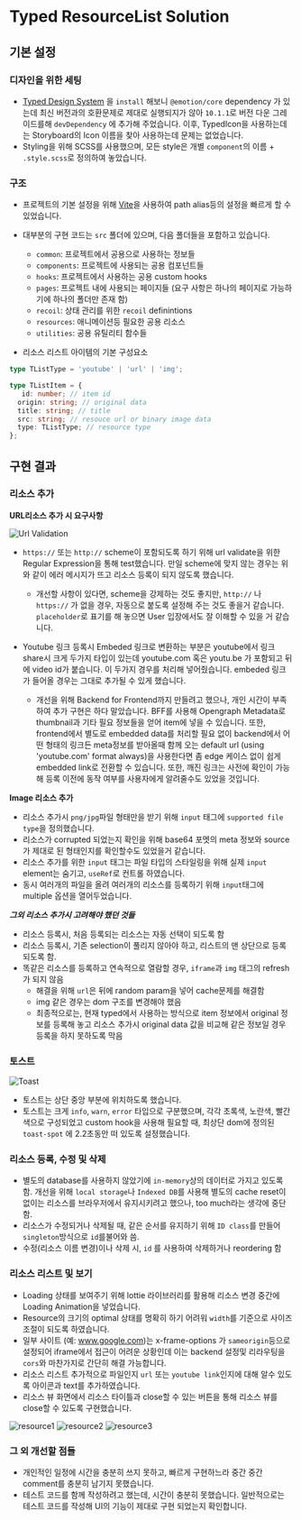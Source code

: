 # Typed ResourceList Solution

## 기본 설정

### 디자인을 위한 세팅
* [Typed Design System](https://www.npmjs.com/package/typed-design-system) 을 `install` 해보니 `@emotion/core` dependency 가 있는데 최신 버전과의 호환문제로 제대로 실행되지가 않아 ``10.1.1``로 버전 다운 그레이드를해 ``devDependency`` 에 추가해 주었습니다. 이후, TypedIcon을 사용하는데는 Storyboard의 Icon 이름을 찾아 사용하는데 문제는 없었습니다.
* Styling을 위해 SCSS를 사용했으며, 모든 style은 개별 `component`의 이름 + `.style.scss`로 정의하여 놓았습니다.


### 구조
* 프로젝트의 기본 설정을 위해 [Vite](https://vitejs.dev/)을 사용하여 path alias등의 설정을 빠르게 할 수 있었습니다. 
* 대부분의 구현 코드는 `src` 폴더에 있으며, 다음 폴더들을 포함하고 있습니다.
    * `common`: 프로젝트에서 공용으로 사용하는 정보들
    * `components`: 프로젝트에 사용되는 공용 컴포넌트들
    * `hooks`: 프로젝트에서 사용하는 공용 custom hooks
    * `pages`: 프로젝트 내에 사용되는 페이지들 (요구 사항은 하나의 페이지로 가능하기에 하나의 폴더만 존재 함)
    * `recoil`: 상태 관리를 위한 `recoil` definintions
    * `resources`: 애니메이션등 필요한 공용 리소스
    * `utilities`: 공용 유틸리티 함수들

* 리소스 리스트 아이템의 기본 구성요소

```typescript
type TListType = 'youtube' | 'url' | 'img';

type TListItem = {
   id: number; // item id
  origin: string; // original data
  title: string; // title
  src: string; // resouce url or binary image data
  type: TListType; // resource type
};

```


## 구현 결과

### 리소스 추가

**URL리소스 추가 시 요구사항**

![Url Validation](https://github.com/ldsrogan/images/assets/3027110/d5da5fd3-6b53-452c-b3ae-74ad8d0c5b7d)

* `https://` 또는 `http://` scheme이 포함되도록 하기 위해 url  validate을 위한 Regular Expression을 통해 test했습니다. 만일 scheme에 맞지 않는 경우는 위와 같이 에러 메시지가 뜨고 리소스 등록이 되지 않도록 했습니다.
    * 개선할 사항이 있다면, scheme을 강제하는 것도 좋지만, `http://` 나 `https://` 가 없을 경우, 자동으로 붙도록 설정해 주는 것도 좋을거 같습니다. `placeholder`로 표기를 해 놓으면 User 입장에서도 잘 이해할 수 있을 거 같습니다.

* Youtube 링크 등록시 Embeded 링크로 변환하는 부분은 youtube에서 링크 share시 크게 두가지 타입이 있는데 youtube.com 혹은 youtu.be 가 포함되고 뒤에 video id가 붙습니다. 이 두가지 경우를 처리해 넣어줬습니다. embeded 링크가 들어올 경우는 그대로 추가될 수 있게 했습니다.
    * 개선을 위해 Backend for Frontend까지 만들려고 했으나, 개인 시간이 부족하여 추가 구현은 하다 말았습니다. BFF를 사용해 Opengraph Metadata로 thumbnail과 기타 필요 정보들을 얻어 item에 넣을 수 있습니다. 또한, frontend에서 별도로 embedded data를 처리할 필요 없이 backend에서 어떤 형태의 링크든 meta정보를 받아올때 함께 오는 default url (using 'youtube.com' format always)을 사용한다면 좀 edge 케이스 없이 쉽게 embedded link로 전환할 수 있습니다. 또한, 깨진 링크는 사전에 확인이 가능해 등록 이전에 동작 여부를 사용자에게 알려줄수도 있었을 것입니다.

**Image 리소스 추가**
* 리소스 추가시 `png/jpg`파일 형태만을 받기 위해 `input` 태그에 `supported file type`을 정의했습니다.
* 리소스가 corrupted 되었는지 확인을 위해 base64 포멧의 meta 정보와 source가 제대로 된 형태인지를 확인할수도 있었을거 같습니다.
* 리소스 추가를 위한 `input` 태그는 파일 타입의 스타일링을 위해 실제 `input` element는 숨기고, `useRef`로 컨트롤 하였습니다. 
* 동시 여러개의 파일을 올려 여러개의 리소스를 등록하기 위해 `input`태그에 multiple 옵션을 열어두었습니다.

***그외 리소스 추가시 고려해야 했던 것들***
* 리소스 등록시, 처음 등록되는 리소스는 자동 선택이 되도록 함
* 리소스 등록시, 기존 selection이 풀리지 않아야 하고, 리스트의 맨 상단으로 등록되도록 함.
* 똑같은 리소스를 등록하고 연속적으로 열람할 경우, `iframe`과 `img` 태그의 refresh가 되지 않음
    * 해결을 위해 `url`은 뒤에 random param을 넣어 cache문제를 해결함
    * img 같은 경우는 dom 구조를 변경해야 했음
    * 최종적으로는, 현재 typed에서 사용하는 방식으로 item 정보에서 original 정보를 등록해 놓고 리소스 추가시 original data 값을 비교해 같은 정보일 경우 등록을 하지 못하도록 막음


### 토스트
![Toast](https://github.com/ldsrogan/images/assets/3027110/c560ba31-470e-42d5-880b-126f7dbc18b8)

* 토스트는 상단 중앙 부분에 위치하도록 했습니다.
* 토스트는 크게 `info`, `warn`, `error` 타입으로 구분했으며, 각각 초록색, 노란색, 빨간색으로 구성되었고 custom hook을 사용해 필요할 때, 최상단 dom에 정의된 `toast-spot` 에 2.2초동안 떠 있도록 설정했습니다. 

### 리소스 등록, 수정 및 삭제
* 별도의 database를 사용하지 않았기에 `in-memory`상의 데이터로 가지고 있도록 함. 개선을 위해 `local storage`나 `Indexed DB`를 사용해 별도의 cache reset이 없이는 리소스를 브라우저에서 유지시키려고 했으나, too much라는 생각에 중단함.
* 리소스가 수정되거나 삭제될 때, 같은 순서를 유지하기 위해 `ID class`를 만들어 `singleton`방식으로 `id`를불어와 씀.
* 수정(리소스 이름 변경)이나 삭제 시, `id` 를 사용하여 삭제하거나 reordering 함


### 리소스 리스트 및 보기
* Loading 상태를 보여주기 위해 lottie 라이브러리를 활용해 리소스 변경 중간에 Loading Animation을 넣었습니다.
* Resource의 크기의 optimal 상태를 명확히 하기 어려워 `width`를 기준으로 사이즈 조절이 되도록 하였습니다.
* 일부 사이트 (예: www.google.com)는 x-frame-options 가 `sameorigin`등으로 설정되어 iframe에서 접근이 어려운 상황인데 이는 backend 설정및 리라우팅을 `cors`와 마찬가지로 간단히 해결 가능합니다.
* 리소스 리스트 추가적으로 파일인지 `url` 또는 `youtube link`인지에 대해 알수 있도록 아이콘과 text를 추가하였습니다.
* 리소스 뷰 화면에서 리소스 타이틀과 close할 수 있는 버튼을 통해 리소스 뷰를 close할 수 있도록 구현했습니다.

![resource1](https://github.com/ldsrogan/images/assets/3027110/781b586f-dea6-44b1-8ca5-0fb1090f5209)
![resource2](https://github.com/ldsrogan/images/assets/3027110/72de6025-894c-491c-b534-245584f396f2)
![resource3](https://github.com/ldsrogan/images/assets/3027110/b238bf27-8d73-4965-aa30-bcbba7ddb745)

### 그 외 개선할 점들
* 개인적인 일정에 시간을 충분히 쓰지 못하고, 빠르게 구현하느라 중간 중간 comment를 충분히 남기지 못했습니다.
* 테스트 코드를 함께 작성하려고 했는데, 시간이 충분히 못했습니다. 일반적으로는 테스트 코드를 작성해 UI의 기능이 제대로 구현 되었는지 확인합니다.
